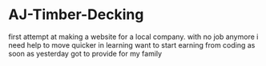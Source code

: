 # AJ-Timber-Decking
first attempt at making a website for a local company.
with no job anymore i need help to move quicker in learning
want to start earning from coding as soon as yesterday
got to provide for my family

